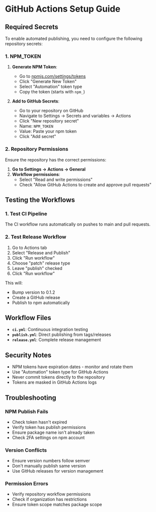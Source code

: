 # GitHub Actions Setup Guide

## Required Secrets

To enable automated publishing, you need to configure the following repository secrets:

### 1. NPM_TOKEN

1. **Generate NPM Token**:
   - Go to [npmjs.com/settings/tokens](https://www.npmjs.com/settings/tokens)
   - Click "Generate New Token"
   - Select "Automation" token type
   - Copy the token (starts with `npm_`)

2. **Add to GitHub Secrets**:
   - Go to your repository on GitHub
   - Navigate to Settings → Secrets and variables → Actions
   - Click "New repository secret"
   - Name: `NPM_TOKEN`
   - Value: Paste your npm token
   - Click "Add secret"

### 2. Repository Permissions

Ensure the repository has the correct permissions:

1. **Go to Settings → Actions → General**
2. **Workflow permissions**:
   - Select "Read and write permissions"
   - Check "Allow GitHub Actions to create and approve pull requests"

## Testing the Workflows

### 1. Test CI Pipeline
The CI workflow runs automatically on pushes to main and pull requests.

### 2. Test Release Workflow
1. Go to Actions tab
2. Select "Release and Publish"
3. Click "Run workflow"
4. Choose "patch" release type
5. Leave "publish" checked
6. Click "Run workflow"

This will:
- Bump version to 0.1.2
- Create a GitHub release
- Publish to npm automatically

## Workflow Files

- **`ci.yml`**: Continuous integration testing
- **`publish.yml`**: Direct publishing from tags/releases
- **`release.yml`**: Complete release management

## Security Notes

- NPM tokens have expiration dates - monitor and rotate them
- Use "Automation" token type for GitHub Actions
- Never commit tokens directly to the repository
- Tokens are masked in GitHub Actions logs

## Troubleshooting

### NPM Publish Fails
- Check token hasn't expired
- Verify token has publish permissions
- Ensure package name isn't already taken
- Check 2FA settings on npm account

### Version Conflicts
- Ensure version numbers follow semver
- Don't manually publish same version
- Use GitHub releases for version management

### Permission Errors
- Verify repository workflow permissions
- Check if organization has restrictions
- Ensure token scope matches package scope